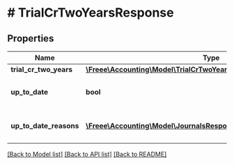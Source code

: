 # # TrialCrTwoYearsResponse

## Properties

Name | Type | Description | Notes
------------ | ------------- | ------------- | -------------
**trial_cr_two_years** | [**\Freee\Accounting\Model\TrialCrTwoYearsResponseTrialCrTwoYears**](TrialCrTwoYearsResponseTrialCrTwoYears.md) |  |
**up_to_date** | **bool** | 集計結果が最新かどうか |
**up_to_date_reasons** | [**\Freee\Accounting\Model\JournalsResponseJournalsUpToDateReasons[]**](JournalsResponseJournalsUpToDateReasons.md) | 集計が最新でない場合の要因情報 | [optional]

[[Back to Model list]](../../README.md#models) [[Back to API list]](../../README.md#endpoints) [[Back to README]](../../README.md)
